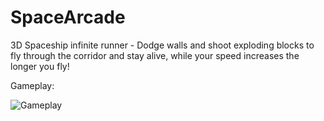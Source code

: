 # SpaceArcade
3D Spaceship infinite runner - Dodge walls and shoot exploding blocks to fly through the corridor and stay alive, 
while your speed increases the longer you fly!

Gameplay:

<img src="/gameplay.gif" alt="Gameplay"/>
